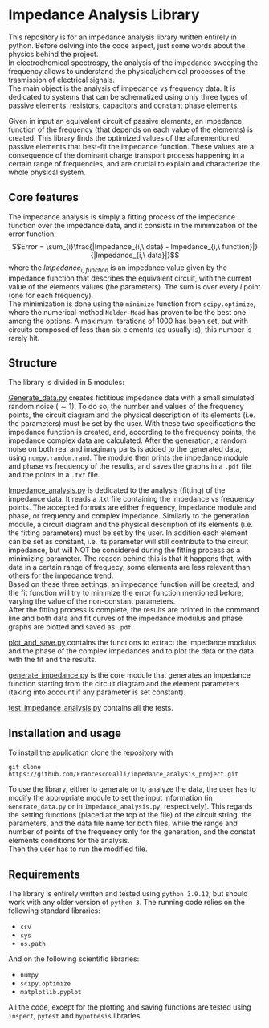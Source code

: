 # Impedance Analysis Library
This repository is for an impedance analysis library written entirely in
python. Before delving into the code aspect, just some words about the physics
behind the project.\
In electrochemical spectrospy, the analysis of the impedance sweeping
the frequency allows to understand the physical/chemical processes of the
trasmission of electrical signals.\
The main object is the analysis of impedance vs frequency data. It is
dedicated to systems that can be schematized using only three types of passive
elements: resistors, capacitors and constant phase elements.

Given in input an equivalent circuit of passive elements, an impedance
function of the frequency (that depends on each value of the elements) is
created. This library finds the optimized values of the aforementioned
passive elements that best-fit the impedance function. These values are a
consequence of the dominant charge transport process happening in a certain
range of frequencies, and are crucial to explain and characterize the whole
physical system.


## Core features
The impedance analysis is simply a fitting process of the impedance function
over the impedance data, and it consists in the minimization of the error
function:
$$Error = \sum_{i}\frac{|Impedance_{i,\ data} - Impedance_{i,\ function}|}
    {|Impedance_{i,\ data}|}$$
where the $Impedance_{i,\ function}$ is an impedance value given by the
impedance function that describes the equivalent circuit, with the current
value of the elements values (the parameters). The sum is over every $i$
point (one for each frequency).\
The minimization is done using the `minimize` function from `scipy.optimize`,
where the numerical method `Nelder-Mead` has proven to be the best one among
the options. A maximum iterations of 1000 has been set, but with circuits
composed of less than six elements (as usually is), this number is rarely hit.


## Structure
The library is divided in 5 modules:

[Generate_data.py](https://github.com/FrancescoGalli/impedance_analysis_project/blob/main/generate_data.py) creates fictitious impedance data with a small simulated random noise
($\sim 1%$). To do so, the number and values of the frequency points, the
circuit diagram and the physical description of its elements (i.e. the
parameters) must be set by the user. With these two specifications the
impedance function is created, and, according to the frequency points, the
impedance complex data are calculated. After the generation, a random noise
on both real and imaginary parts is added to the generated data, using
`numpy.random.rand`. The module then prints the impedance module and phase vs
frequency of the results, and saves the graphs in a `.pdf` file and the points
in a `.txt` file.

[Impedance_analysis.py](https://github.com/FrancescoGalli/impedance_analysis_project/blob/main/impedance_analysis.py) is dedicated to the analysis (fitting) of the
impedance data. It reads a .txt file containing the impedance vs frequency
points. The accepted formats are either frequency, impedance module and phase,
or frequency and complex impedance. Similarly to the generation module, a
circuit diagram and the physical description of its elements (i.e. the fitting
parameters) must be set by the user. In addition each element can be set as
constant, i.e. its parameter will still contribute to the circuit impedance,
but will NOT be considered during the fitting process as a minimizing
parameter. The reason behind this is that it happens that, with data in a
certain range of frequecy, some elements are less relevant than others for the
impedance trend.\
Based on these three settings, an impedance function will be created, and the
fit function will try to minimize the error function mentioned before,
varying the value of the non-constant parameters.\
After the fitting process is complete, the results are printed in the command
line and both data and fit curves of the impedance modulus and phase graphs 
are plotted and saved as `.pdf`.

[plot_and_save.py](https://github.com/FrancescoGalli/impedance_analysis_project/blob/main/plot_and_save.py) contains the functions to extract the impedance modulus
and the phase of the complex impedances and to plot the data or the data
with the fit and the results.

[generate_impedance.py](https://github.com/FrancescoGalli/impedance_analysis_project/blob/main/generate_impedance.py) is the core module that generates an impedance function
starting from the circuit diagram and the element parameters (taking into
account if any parameter is set constant).

[test_impedance_analysis.py](https://github.com/FrancescoGalli/impedance_analysis_project/blob/main/test_impedance.py) contains all the tests.

## Installation and usage
To install the application clone the repository with
```
git clone https://github.com/FrancescoGalli/impedance_analysis_project.git
```

To use the library, either to generate or to analyze the data, the user has
to modify the appropriate module to set the input information (in
`Generate_data.py` or in `Impedance_analysis.py`, respectively). This regards
the setting functions (placed at the top of the file) of the circuit string,
the parameters, and the data file name for both files, while the range and
number of points of the frequency only for the generation, and the constat
elements conditions for the analysis.\
Then the user has to run the modified file.

## Requirements
The library is entirely written and tested using `python 3.9.12`, but should
work with any older version of `python 3`. The running code relies on the
following standard libraries:
- `csv`
- `sys`
- `os.path`

And on the following scientific libraries:
- `numpy`
- `scipy.optimize`
- `matplotlib.pyplot`

All the code, except for the plotting and saving functions are tested using
`inspect`, `pytest` and `hypothesis` libraries.
